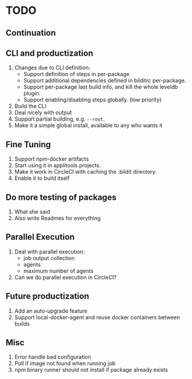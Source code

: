 # TODO

## Continuation

## CLI and productization

1. Changes due to CLI definition:
   * Support definition of steps in per-package
   * Support additional dependencies defined in bilditrc per-package.
   * Support per-package last build info, and kill the whole leveldb plugin.
   * Support enabling/disabling steps globally. (low priority)
1. Build the CLI
1. Deal nicely with output
1. Support partial building, e.g. `--root`.
1. Make it a simple global install, available to any who wants it

## Fine Tuning

1. Support npm-docker artifacts
1. Start using it in applitools projects.
1. Make it work in CircleCI with caching the .bildit directory.
1. Enable it to build itself

## Do more testing of packages

1. What she said
1. Also write Readmes for everything

## Parallel Execution

1. Deal with parallel execution:
   * job output collection
   * agents
   * maximum number of agents
1. Can we do parallel execution in CircleCI?

## Future productization

1. Add an auto-upgrade feature
1. Support local-docker-agent and reuse docker containers between builds

## Misc

1. Error handle bad configuration
1. Pull if image not found when running job
1. npm binary runner should not install if package already exists
